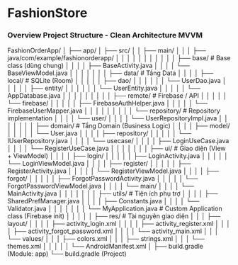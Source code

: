 # FashionStore

### Overview Project Structure - Clean Architecture MVVM

FashionOrderApp/
│
├── app/
│   ├── src/
│   │   ├── main/
│   │   │   ├── java/com/example/fashionorderapp/
│   │   │   │
│   │   │   │
│   │   │   ├── base/                        # Base class (dùng chung)
│   │   │   │   ├── BaseActivity.java
│   │   │   │   └── BaseViewModel.java
│   │   │   │
│   │   │   ├── data/                        # Tầng Data
│   │   │   │   ├── local/                   # SQLite (Room)
│   │   │   │   │   ├── dao/
│   │   │   │   │   │   └── UserDao.java
│   │   │   │   │   ├── entity/
│   │   │   │   │   │   └── UserEntity.java
│   │   │   │   │   └── AppDatabase.java
│   │   │   │   │
│   │   │   │   ├── remote/                  # Firebase / API
│   │   │   │   │   └── firebase/
│   │   │   │   │       ├── FirebaseAuthHelper.java
│   │   │   │   │       └── FirebaseUserMapper.java
│   │   │   │   │
│   │   │   │   └── repository/              # Repository implementation
│   │   │   │       └── user/
│   │   │   │           └── UserRepositoryImpl.java
│   │   │   │
│   │   │   ├── domain/                      # Tầng Domain (Business Logic)
│   │   │   │   ├── model/
│   │   │   │   │   └── User.java
│   │   │   │   ├── repository/
│   │   │   │   │   └── IUserRepository.java
│   │   │   │   └── usecase/
│   │   │   │       ├── LoginUseCase.java
│   │   │   │       └── RegisterUseCase.java
│   │   │   │
│   │   │   ├── ui/                          # Giao diện (View + ViewModel)
│   │   │   │   ├── login/
│   │   │   │   │   ├── LoginActivity.java
│   │   │   │   │   └── LoginViewModel.java
│   │   │   │   ├── register/
│   │   │   │   │   ├── RegisterActivity.java
│   │   │   │   │   └── RegisterViewModel.java
│   │   │   │   ├── forgot/
│   │   │   │   │   ├── ForgotPasswordActivity.java
│   │   │   │   │   └── ForgotPasswordViewModel.java
│   │   │   │   └── main/
│   │   │   │       └── MainActivity.java
│   │   │   │
│   │   │   ├── utils/                       # Tiện ích phụ trợ
│   │   │   │   ├── SharedPrefManager.java
│   │   │   │   ├── Constants.java
│   │   │   │   └── Validator.java
│   │   │   │
│   │   │   └── MyApplication.java           # Custom Application class (Firebase init)
│   │   │
│   │   ├── res/                             # Tài nguyên giao diện
│   │   │   ├── layout/
│   │   │   │   ├── activity_login.xml
│   │   │   │   ├── activity_register.xml
│   │   │   │   ├── activity_forgot_password.xml
│   │   │   │   └── activity_main.xml
│   │   │   └── values/
│   │   │       ├── colors.xml
│   │   │       ├── strings.xml
│   │   │       └── themes.xml
│   │   │
│   │   └── AndroidManifest.xml
│
├── build.gradle (Module: app)
└── build.gradle (Project)

